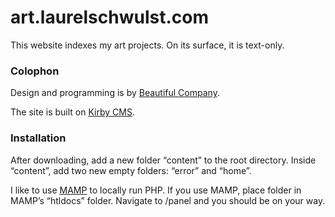 art.laurelschwulst.com
======================
This website indexes my art projects. On its surface, it is text-only.

### Colophon

Design and programming is by [Beautiful Company](http://beautiful-company.com).

The site is built on [Kirby CMS](http://getkirby.com).

### Installation

After downloading, add a new folder “content” to the root directory. Inside “content”, add two new empty folders: “error” and “home”.

I like to use [MAMP](http://mamp.info) to locally run PHP. If you use MAMP, place folder in MAMP’s “htldocs” folder. Navigate to /panel and you should be on your way.
